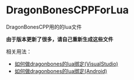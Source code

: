 DragonBonesCPPForLua
====================

DragonBonesCPP用的的lua文件

**由于版本更新了很多，请自己重新生成这些文件**


相关用法：

- [如何做dragonbones的lua绑定(VisualStudio)][1]
- [如何做dragonbones的lua绑定(Android)][2]




 [1]: https://www.litefeel.com/how-to-use-dragonbones-in-lua/
 [2]: https://www.litefeel.com/how-to-do-lua-bindings-for-dragonbones-android/
